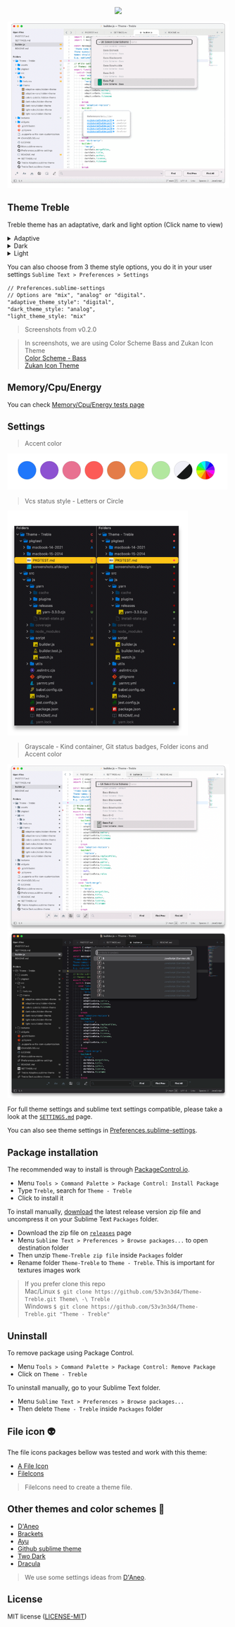 <p align="center">
    <a href="" title="Sublime Version">
        <img src="https://img.shields.io/badge/Build_for_Sublime_text-4143-orange?style=flat&logo=sublime-text"/>
    </a>
</p>

![Theme Treble](assets/screenshots.gif)

## Theme Treble

Treble theme has an adaptative, dark and light option (Click name to view)  

<details>
  <summary>Adaptive</summary>
  <img src="assets/screenshot-adaptive.png" name="Treble Adaptive">
</details>
<details>
  <summary>Dark</summary>
  <img src="assets/screenshot-dark.png" name="Treble Dark">
</details>
<details>
  <summary>Light</summary>
  <img src="assets/screenshot-light.png" name="Treble Light">
</details>

You can also choose from 3 theme style options, you do it in your user settings `Sublime Text > Preferences > Settings`

```
// Preferences.sublime-settings
// Options are "mix", "analog" or "digital".
"adaptive_theme_style": "digital",
"dark_theme_style: "analog",
"light_theme_style: "mix"
```

> Screenshots from v0.2.0  

> In screenshots, we are using Color Scheme Bass and Zukan Icon Theme  
[Color Scheme - Bass](https://github.com/53v3n3d4/Color-Scheme-Bass)  
[Zukan Icon Theme](https://github.com/53v3n3d4/Zukan-Icon-Theme)

## Memory/Cpu/Energy

You can check [Memory/Cpu/Energy tests page](https://github.com/53v3n3d4/Theme-Treble/blob/main/pkgtest/PKGTEST.md)  

## Settings

> Accent color

![Accent colors](assets/accent-colors.png)

> Vcs status style - Letters or Circle

![Letters or Circle](assets/screenshot-vcs-status.png)

> Grayscale - Kind container, Git status badges, Folder icons and Accent color

![Screenshot grayscale](assets/screenshot-grayscale-white.png)
![Screenshot grayscale](assets/screenshot-grayscale-black.png)

For full theme settings and sublime text settings compatible, please take a look at the [`SETTINGS.md`](https://github.com/53v3n3d4/Theme-Treble/blob/main/SETTINGS.md) page.  

You can also see theme settings in [Preferences.sublime-settings](https://github.com/53v3n3d4/Theme-Treble/blob/main/Preferences.sublime-settings).

## Package installation

The recommended way to install is through [PackageControl.io](https://packagecontrol.io/packages/Theme%20-%20Treble).  
- Menu `Tools > Command Palette > Package Control: Install Package`  
- Type `Treble`, search for `Theme - Treble`  
- Click to install it  

To install manually, [download](https://github.com/53v3n3d4/Theme-Treble/releases) the latest release version zip file and uncompress it on your Sublime Text `Packages` folder.  
- Download the zip file on [`releases`](https://github.com/53v3n3d4/Theme-Treble/releases) page  
- Menu `Sublime Text > Preferences > Browse packages...` to open destination folder  
- Then unzip `Theme-Treble zip file` inside `Packages` folder  
- Rename folder `Theme-Treble` to `Theme - Treble`. This is important for textures images work  

> If you prefer clone this repo  
Mac/Linux `$ git clone https://github.com/53v3n3d4/Theme-Treble.git Theme\ -\ Treble`  
Windows `$ git clone https://github.com/53v3n3d4/Theme-Treble.git "Theme - Treble"`  

## Uninstall

To remove package using Package Control.  
- Menu `Tools > Command Palette > Package Control: Remove Package`  
- Click on `Theme - Treble`  

To uninstall manually, go to your Sublime Text folder.  
- Menu `Sublime Text > Preferences > Browse packages...`  
- Then delete `Theme - Treble` inside `Packages` folder  

## File icon :alien:

The file icons packages bellow was tested and work with this theme:  
- [A File Icon](https://github.com/SublimeText/AFileIcon)  
- [FileIcons](https://github.com/braver/FileIcons)  

> FileIcons need to create a theme file.

## Other themes and color schemes :dizzy:

- [D'Aneo](https://github.com/SublimeText/Theme-DAneo/)  
- [Brackets](https://github.com/jwortmann/brackets-theme)  
- [Ayu](https://github.com/dempfi/ayu)  
- [Github sublime theme](https://github.com/mauroreisvieira/github-sublime-theme)  
- [Two Dark](https://github.com/erremauro/TwoDark)  
- [Dracula](https://draculatheme.com/sublime)  

> We use some settings ideas from [D'Aneo](https://github.com/SublimeText/Theme-DAneo/).  

## License

MIT license ([LICENSE-MIT](LICENSE))
